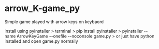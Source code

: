 # arrow_K-game_py

Simple game played with arrow keys on keybaord

install using pyinstaller >
terminal >
pip install pyinstaller >
pyinstaller --name ArrowKeyGame --onefile --noconsole game.py >
or just have python installed and open game.py normally
